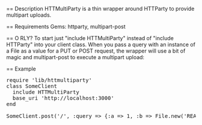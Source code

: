 == Description
HTTMultiParty is a thin wrapper around HTTParty to provide multipart uploads.

== Requirements
Gems: httparty, multipart-post

== O RLY?
To start just "include HTTMultiParty" instead of "include HTTParty" into your client class.
When you pass a query with an instance of a File as a value for a PUT or POST request, the wrapper will 
use a bit of magic and multipart-post to execute a multipart upload:

== Example
<pre>
require 'lib/httmultiparty'
class SomeClient
  include HTTMultiParty
  base_uri 'http://localhost:3000'
end

SomeClient.post('/', :query => {:a => 1, :b => File.new('README.md')})
</pre>